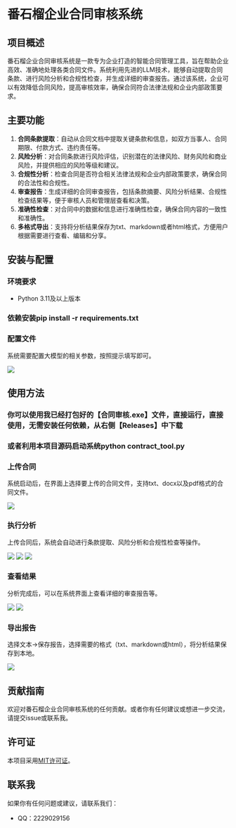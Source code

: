 # 番石榴企业合同审核系统

## 项目概述
番石榴企业合同审核系统是一款专为企业打造的智能合同管理工具，旨在帮助企业高效、准确地处理各类合同文件。系统利用先进的LLM技术，能够自动提取合同条款、进行风险分析和合规性检查，并生成详细的审查报告。通过该系统，企业可以有效降低合同风险，提高审核效率，确保合同符合法律法规和企业内部政策要求。

## 主要功能
1. **合同条款提取**：自动从合同文档中提取关键条款和信息，如双方当事人、合同期限、付款方式、违约责任等。
2. **风险分析**：对合同条款进行风险评估，识别潜在的法律风险、财务风险和商业风险，并提供相应的风险等级和建议。
3. **合规性分析**：检查合同是否符合相关法律法规和企业内部政策要求，确保合同的合法性和合规性。
4. **审查报告**：生成详细的合同审查报告，包括条款摘要、风险分析结果、合规性检查结果等，便于审核人员和管理层查看和决策。
5. **准确性检查**：对合同中的数据和信息进行准确性检查，确保合同内容的一致性和准确性。
6. **多格式导出**：支持将分析结果保存为txt、markdown或者html格式，方便用户根据需要进行查看、编辑和分享。

## 安装与配置
### 环境要求
- Python 3.11及以上版本

### 依赖安装pip install -r requirements.txt
### 配置文件
系统需要配置大模型的相关参数，按照提示填写即可。

<img src="imgs/1.png" />

## 使用方法
### 你可以使用我已经打包好的【合同审核.exe】文件，直接运行，直接使用，无需安装任何依赖，从右侧【Releases】中下载
### 或者利用本项目源码启动系统python contract_tool.py
### 上传合同
系统启动后，在界面上选择要上传的合同文件，支持txt、docx以及pdf格式的合同文件。

<img src="imgs/2.png" />

### 执行分析
上传合同后，系统会自动进行条款提取、风险分析和合规性检查等操作。

<img src="imgs/3.png" />

<img src="imgs/4.png" />

<img src="imgs/5.png" />

### 查看结果
分析完成后，可以在系统界面上查看详细的审查报告等。

<img src="imgs/6.png" />

<img src="imgs/7.png" />

### 导出报告
选择文本->保存报告，选择需要的格式（txt、markdown或html），将分析结果保存到本地。

<img src="imgs/8.png" />

## 贡献指南
欢迎对番石榴企业合同审核系统的任何贡献。或者你有任何建议或想进一步交流，请提交issue或联系我。

## 许可证
本项目采用[MIT许可证](LICENSE)。

## 联系我
如果你有任何问题或建议，请联系我们：
- QQ：2229029156

    